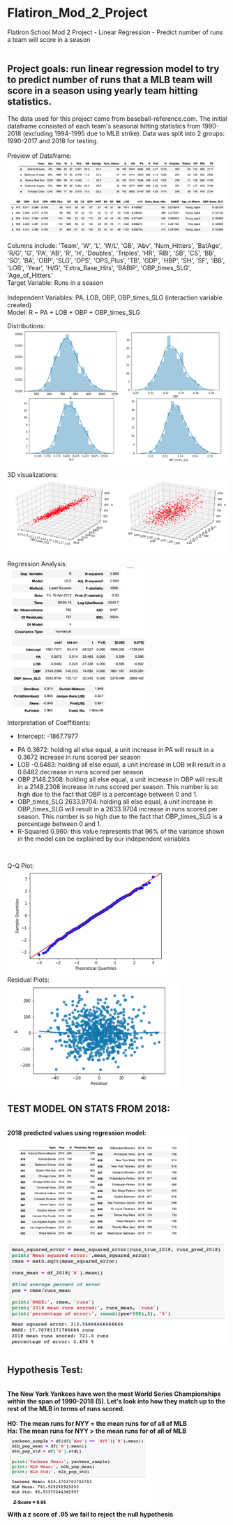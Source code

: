 <h1>Flatiron_Mod_2_Project</h1>
Flatiron School Mod 2 Project - Linear Regression - Predict number of runs a team will score in a season
<br><br>
<h2><b>Project goals: </b> run linear regression model to try to predict number of runs that a MLB team will score in a season using yearly team hitting statistics.<br></h2>
The data used for this project came from baseball-reference.com. The initial dataframe consisted of each team's seasonal hitting statistics from 1990-2018 (excluding 1994-1995 due to MLB strike). Data was split into 2 groups: 1990-2017 and 2018 for testing.<br><br>
Preview of Dataframe:<br>

<img src='Dataframe.png'>


Columns include: 'Team', 'W', 'L', 'W/L', 'GB', 'Abv', 'Num_Hitters', 'BatAge', 'R/G', 'G', 'PA', 'AB', 'R', 'H', 'Doubles', 'Triples', 'HR', 'RBI', 'SB', 'CS', 'BB', 'SO', 'BA', 'OBP', 'SLG', 'OPS', 'OPS_Plus', 'TB', 'GDP', 'HBP', 'SH', 'SF', 'IBB', 'LOB', 'Year', 'H/G', 'Extra_Base_Hits', 'BABIP', 'OBP_times_SLG', 'Age_of_Hitters'<br>
Target Variable: Runs in a season<br><br>
Independent Variables: PA, LOB, OBP, OBP_times_SLG (interaction variable created)<br>
Model: R ~ PA + LOB + OBP + OBP_times_SLG<br>

Distributions:<br> <img src='Distributions.png'> <br>

3D visualizations:<br>  <img src='3D.png'> <br>

Regression Analysis:<br> <img src='Model_Summary.png'><br>
Interpretation of Coeffitients: <ul><li>Intercept: -1867.7977</li>
  <li>PA 0.3672: holding all else equal, a unit increase in PA will result in a 0.3672 increase in runs scored per season</li>
  <li>LOB -0.6483: holding all else equal, a unit increase in LOB will result in a 0.6482 decrease in runs scored per season</li>
  <li>OBP 2148.2308: holding all else equal, a unit increase in OBP will result in a 2148.2308 increase in runs scored per season. This number is so high due to the fact that OBP is a percentage between 0 and 1.</li>
  <li>OBP_times_SLG 2633.9704: holding all else equal, a unit increase in OBP_times_SLG will result in a 2633.9704 increase in runs scored per season. This number is so high due to the fact that OBP_times_SLG is a percentage between 0 and 1.</li>
  <li>R-Squared 0.960: this value represents that 96% of the variance shown in the model can be explained by our independent variables</li>
</ul><br>

Q-Q Plot:<br> <img src='q_q_plot.png'> <br>
Residual Plots:<br> <img src='Residuals.png'><br>

<h2><b> TEST MODEL ON STATS FROM 2018:</h2><br>
2018 predicted values using regression model:<br>
<img src='2018_Predicted_Vals.png'><br>
<img src='2018_RMSE.png'>

<h2>Hypothesis Test:</h2><br>
The New York Yankees have won the most World Series Championships within the span of 1990-2018 (5). Let's look into how they match up to the rest of the MLB in terms of runs scored.<br><br>
H0: The mean runs for NYY = the mean runs for of all of MLB<br>
Ha: The mean runs for NYY > the mean runs for of all of MLB<br>
<img src='Hypothesis_Test.png'><br>
<b>With a z score of .95 we fail to reject the null hypothesis
